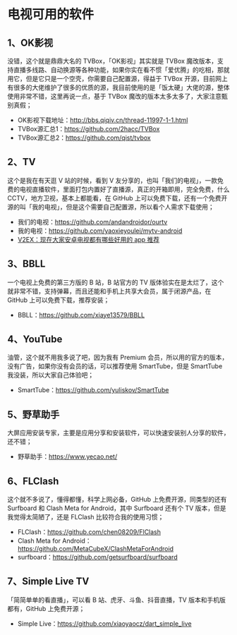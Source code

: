 # 电视可用的软件

## 1、OK影视

没错，这个就是鼎鼎大名的 TVBox，「OK影视」其实就是 TVBox 魔改版本，支持直播多线路、自动换源等各种功能，如果你实在看不惯「爱优腾」的吃相，那就用它，但是它只是一个空壳，你需要自己配置源，得益于 TVBox 开源，目前网上有很多的大佬维护了很多的优质的源，我目前使用的是「饭太硬」大佬的源，整体使用非常不错，这里再说一点，基于 TVBox 魔改的版本太多太多了，大家注意甄别真假；

- OK影视下载地址：http://bbs.qiqiv.cn/thread-11997-1-1.html
- TVBox源汇总1：https://github.com/2hacc/TVBox
- TVBox源汇总2：https://github.com/qist/tvbox

## 2、TV

这个是我在有天逛 V 站的时候，看到 V 友分享的，也叫「我们的电视」，一款免费的电视直播软件，里面打包内置好了直播源，真正的开箱即用，完全免费，什么 CCTV，地方卫视，基本上都能看，在 GitHub 上可以免费下载，还有一个免费开源的叫「我的电视」，但是这个需要自己配置源，所以看个人需求下载使用；

- 我们的电视：https://github.com/andandroidor/ourtv
- 我的电视：https://github.com/yaoxieyoulei/mytv-android
- [V2EX：现在大家安卓电视都有哪些好用的 app 推荐](https://www.v2ex.com/t/1067021#reply55)

## 3、BBLL

一个电视上免费的第三方版的 B 站，B 站官方的 TV 版体验实在是太烂了，这个就非常不错，支持弹幕，而且还能和手机上共享大会员，属于闭源产品，在 GitHub 上可以免费下载，推荐安装；

- BBLL：https://github.com/xiaye13579/BBLL

## 4、YouTube

油管，这个就不用我多说了吧，因为我有 Premium 会员，所以用的官方的版本，没有广告，如果你没有会员的话，可以推荐使用 SmartTube，但是 SmartTube 我没装，所以大家自己体验吧；

- SmartTube：https://github.com/yuliskov/SmartTube

## 5、野草助手

大屏应用安装专家，主要是应用分享和安装软件，可以快速安装别人分享的软件，还不错；

- 野草助手：https://www.yecao.net/

## 6、FLClash

这个就不多说了，懂得都懂，科学上网必备，GitHub 上免费开源，同类型的还有 Surfboard 和 Clash Meta for Android，其中 Surfboard 还有个 TV 版本，但是我觉得太简陋了，还是 FLClash 比较符合我的使用习惯；

- FLClash：https://github.com/chen08209/FlClash
- Clash Meta for Android：https://github.com/MetaCubeX/ClashMetaForAndroid
- surfboard：https://github.com/getsurfboard/surfboard

## 7、Simple Live TV

「简简单单的看直播」，可以看 B 站、虎牙、斗鱼、抖音直播，TV 版本和手机版都有，GitHub 上免费开源；

- Simple Live：https://github.com/xiaoyaocz/dart_simple_live